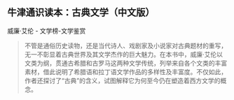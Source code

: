 ## 牛津通识读本：古典文学（中文版）

威廉·艾伦  -  文学榜-文学鉴赏

> 不管是通俗历史读物，还是当代诗人、戏剧家及小说家对古典题材的重写，无一不彰显着古典世界及其文学杰作的巨大魅力。在本书中，威廉·艾伦以文类为纲，贯通古希腊和古罗马这两种文学传统，列举来自各个文类的丰富素材，借此说明了希腊语和拉丁语文学作品的多样性及丰富度。不仅如此，作者还探讨了“古典”的含义，试图解释它为何至今仍在塑造着西方文学的概念。
